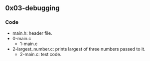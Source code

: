 ## 0x03-debugging
### Code
- main.h: header file.
- 0-main.c
  - 1-main.c
- 2-largest_number.c: prints largest of three numbers passed to it.
  - 2-main.c: test code.

